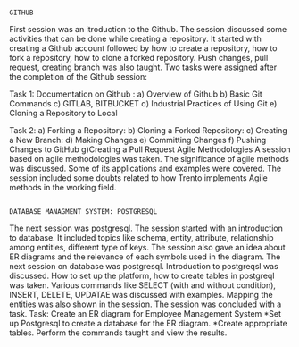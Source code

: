                                                                                   GITHUB
 First session was an itroduction to the Github. The session discussed some activities that can be done while creating a repository.
 It started with creating a Github account followed by how to create a repository, how to fork a repository, how to clone a forked repository.
 Push changes, pull request, creating branch was also taught.
 Two tasks were assigned after the completion of the Github session:
 
 Task 1: Documentation on Github :
 a) Overview of Github
 b) Basic Git Commands
 c) GITLAB, BITBUCKET
 d) Industrial Practices of Using Git
 e) Cloning a Repository to Local
 
 Task 2: 
 a) Forking a Repository: 
 b) Cloning a Forked Repository: 
 c) Creating a New Branch: 
 d) Making Changes
 e) Committing Changes
 f) Pushing Changes to GitHub
 g)Creating a Pull Request
                                                                              Agile Methodologies
A session based on agile methodologies was taken.
The significance of agile methods was discussed. Some of its applications and examples were covered.
The session included some doubts related to how Trento implements Agile methods in the working field.

    
                                                                              DATABASE MANAGMENT SYSTEM: POSTGRESQL
The next session was postgresql.
The session started with an introduction to database.
It included topics like schema, entity, attribute, relationship among entities, different type of keys.
The session also gave an idea about ER diagrams and the relevance of each symbols used in the diagram.
The next session on database was postgresql.
Introduction to postgreqsl was discussed.
How to set up the platform, how to create tables in postgreql was taken.
Various commands like SELECT (with and without condition), INSERT, DELETE, UPDATAE was discussed with examples.
Mapping the entities was also shown in the session.
The session was concluded with a task.
Task: Create an ER diagram for Employee Management System
*Set up Postgresql to create a database for the ER diagram.
*Create appropriate tables.
Perform the commands taught and view the results.

                                                                                  

